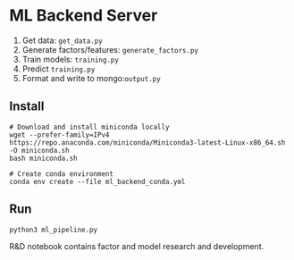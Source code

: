# ML Backend Server

1. Get data: `get_data.py`
2. Generate factors/features: `generate_factors.py`
3. Train models: `training.py`
4. Predict `training.py`
5. Format and write to mongo:`output.py`

## Install
```
# Download and install miniconda locally
wget --prefer-family=IPv4 https://repo.anaconda.com/miniconda/Miniconda3-latest-Linux-x86_64.sh -O miniconda.sh
bash miniconda.sh

# Create conda environment
conda env create --file ml_backend_conda.yml
```

## Run
`python3 ml_pipeline.py`

R&D notebook contains factor and model research and development. 